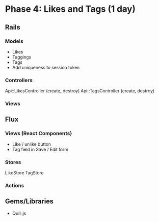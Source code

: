 # Phase 4: Likes and Tags (1 day)

## Rails
### Models
- Likes
- Taggings
- Tags
- Add uniqueness to session token

### Controllers
Api::LikesController (create, destroy)
Api::TagsController (create, destroy)

### Views

## Flux
### Views (React Components)
- Like / unlike button
- Tag field in Save / Edit form

### Stores
LikeStore
TagStore

### Actions


## Gems/Libraries
* Quill.js
